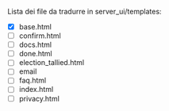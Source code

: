 Lista dei file da tradurre in server_ui/templates:
- [x] base.html
- [ ] confirm.html
- [ ] docs.html
- [ ] done.html
- [ ] election_tallied.html
- [ ] email
- [ ] faq.html
- [ ] index.html
- [ ] privacy.html
